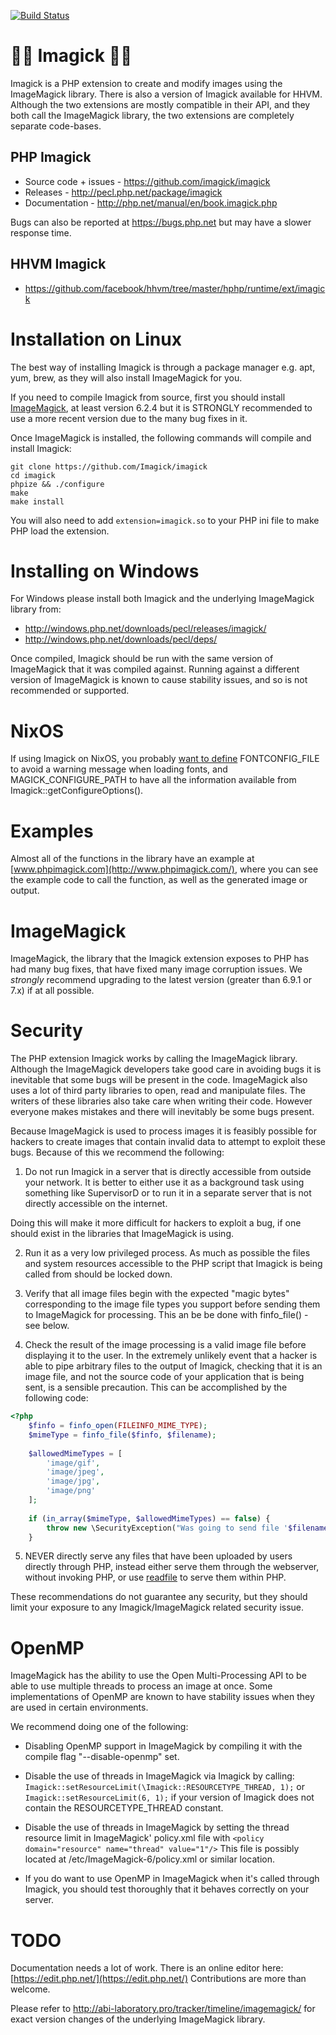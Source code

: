 [![Build Status](https://travis-ci.org/imagick/imagick.png)](https://travis-ci.org/imagick/imagick)

# 🌈🌈 Imagick 🌈🌈

Imagick is a PHP extension to create and modify images using the ImageMagick library. There is also a version of Imagick available for HHVM. Although the two extensions are mostly compatible in their API, and they both call the ImageMagick library, the two extensions are completely separate code-bases.

## PHP Imagick

* Source code + issues - https://github.com/imagick/imagick
* Releases - http://pecl.php.net/package/imagick
* Documentation - http://php.net/manual/en/book.imagick.php
    
Bugs can also be reported at https://bugs.php.net but may have a slower response time.

## HHVM Imagick

* https://github.com/facebook/hhvm/tree/master/hphp/runtime/ext/imagick

# Installation on Linux

The best way of installing Imagick is through a package manager e.g. apt, yum, brew, as they will also install ImageMagick for you.

If you need to compile Imagick from source, first you should install [ImageMagick](https://github.com/ImageMagick/ImageMagick), at least version 6.2.4 but it is STRONGLY recommended to use a more recent version due to the many bug fixes in it.

Once ImageMagick is installed, the following commands will compile and install Imagick:

```
git clone https://github.com/Imagick/imagick
cd imagick
phpize && ./configure
make
make install
```

You will also need to add `extension=imagick.so` to your PHP ini file to make PHP load the extension.


# Installing on Windows

For Windows please install both Imagick and the underlying ImageMagick library from:
* http://windows.php.net/downloads/pecl/releases/imagick/
* http://windows.php.net/downloads/pecl/deps/

Once compiled, Imagick should be run with the same version of ImageMagick that it was compiled against. Running against a different version of ImageMagick is known to cause stability issues, and so is not recommended or supported.

# NixOS

If using Imagick on NixOS, you probably [want to define](https://github.com/Imagick/imagick/blob/master/docker/nixos/shell.nix) FONTCONFIG_FILE to avoid a warning message when loading fonts, and MAGICK_CONFIGURE_PATH to have all the information available from Imagick::getConfigureOptions().

# Examples

Almost all of the functions in the library have an example at [www.phpimagick.com](http://www.phpimagick.com/), where you can see the example code to call the function, as well as the generated image or output.


# ImageMagick


ImageMagick, the library that the Imagick extension exposes to PHP has had many bug fixes, that have fixed many image corruption issues. We _strongly_ recommend upgrading to the latest version (greater than 6.9.1 or 7.x) if at all possible.


# Security

The PHP extension Imagick works by calling the ImageMagick library. Although the ImageMagick developers take good care in avoiding bugs it is inevitable that some bugs will be present in the code. ImageMagick also uses a lot of third party libraries to open, read and manipulate files. The writers of these libraries also take care when writing their code. However everyone makes mistakes and there will inevitably be some bugs present.

Because ImageMagick is used to process images it is feasibly possible for hackers to create images that contain invalid data to attempt to exploit these bugs. Because of this we recommend the following:

1) Do not run Imagick in a server that is directly accessible from outside your network. It is better to either use it as a background task using something like SupervisorD or to run it in a separate server that is not directly accessible on the internet. 

Doing this will make it more difficult for hackers to exploit a bug, if one should exist in the libraries that ImageMagick is using. 

2) Run it as a very low privileged process. As much as possible the files and system resources accessible to the PHP script that Imagick is being called from should be locked down. 

3) Verify that all image files begin with the expected "magic bytes" corresponding to the image file types you support before sending them to ImageMagick for processing. This an be be done with finfo_file() - see below.

4) Check the result of the image processing is a valid image file before displaying it to the user. In the extremely unlikely event that a hacker is able to pipe arbitrary files to the output of Imagick, checking that it is an image file, and not the source code of your application that is being sent, is a sensible precaution. This can be accomplished by the following code:


```php
<?php
	$finfo = finfo_open(FILEINFO_MIME_TYPE);
	$mimeType = finfo_file($finfo, $filename);
	
	$allowedMimeTypes = [
		'image/gif',
		'image/jpeg',
		'image/jpg',
		'image/png'
	];
	
	if (in_array($mimeType, $allowedMimeTypes) == false) {
		throw new \SecurityException("Was going to send file '$filename' to the user, but it is not an image file.");
	}
```

5) NEVER directly serve any files that have been uploaded by users directly through PHP, instead either serve them through the webserver, without invoking PHP, or use [readfile](http://php.net/manual/en/function.readfile.php) to serve them within PHP.

These recommendations do not guarantee any security, but they should limit your exposure to any Imagick/ImageMagick related security issue.

# OpenMP

ImageMagick has the ability to use the Open Multi-Processing API to be able to use multiple threads to process an image at once. Some implementations of OpenMP are known to have stability issues when they are used in certain environments. 

We recommend doing one of the following:

* Disabling OpenMP support in ImageMagick by compiling it with the compile flag "--disable-openmp" set.

* Disable the use of threads in ImageMagick via Imagick by calling: `Imagick::setResourceLimit(\Imagick::RESOURCETYPE_THREAD, 1);` or `Imagick::setResourceLimit(6, 1);` if your version of Imagick does not contain the RESOURCETYPE_THREAD constant.

* Disable the use of threads in ImageMagick by setting the thread resource limit in ImageMagick' policy.xml file with `<policy domain="resource" name="thread" value="1"/>` This file is possibly located at /etc/ImageMagick-6/policy.xml or similar location.

* If you do want to use OpenMP in ImageMagick when it's called through Imagick, you should test thoroughly that it behaves correctly on your server.


# TODO

Documentation needs a lot of work. There is an online editor here: [https://edit.php.net/](https://edit.php.net/) Contributions are more than welcome.

Please refer to http://abi-laboratory.pro/tracker/timeline/imagemagick/ for exact version changes of the underlying ImageMagick library.
